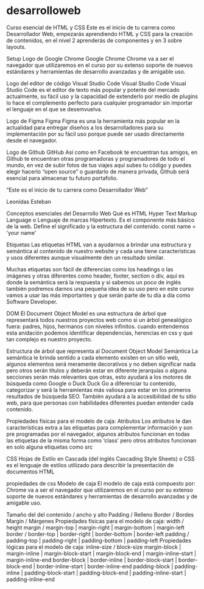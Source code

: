 # desarrolloweb
Curso esencial de HTML y CSS
Este es el inicio de tu carrera como Desarrollador Web, empezarás aprendiendo HTML y CSS para la creación de contenidos, en el nivel 2 aprenderás de componentes y en 3 sobre layouts.

Setup
Logo de Google Chrome
Google Chrome
Chrome va a ser el navegador que utilizaremos en el curso por su extenso soporte de nuevos estándares y herramientas de desarrollo avanzadas y de amigable uso.

Logo del editor de código Visual Studio Code
Visual Studio Code
Visual Studio Code es el editor de texto más popular y potente del mercado actualmente, su fácil uso y la capacidad de extenderlo por medio de plugins lo hace el complemento perfecto para cualquier programador sin importar el lenguaje en el que se desemvuelva.

Logo de Figma
Figma
Figma es una la herramienta más popular en la actualidad para entregar diseños a los desarrolladores para su implementación por su fácil uso porque puede ser usado directamente desde el navegador.

Logo de Github
GitHub
Así como en Facebook te encuentran tus amigos, en Github te encuentran otras programadoras y programadores de todo el mundo, en vez de subir fotos de tus viajes aquí subes tu código y puedes elegir hacerlo “open source” o guardarlo de manera privada, Github será esencial para almacenar tu futuro portafolio.

“Este es el inicio de tu carrera como Desarrollador Web”

Leonidas Esteban

Conceptos esenciales del Desarrollo Web
Qué es HTML
Hyper Text Markup Language o Lenguaje de marcas Hipertexto. Es el componente más básico de la web. Define el significado y la estructura del contenido. const name = 'your name'

<!DOCTYPE html>
<html lang="en">
<head>
<meta charset="UTF-8">
<meta name="viewport" content="width=device-width, initial-scale=1.0">
<title>Document</title>
</head>
<body>

</body>
</html>
Etiquetas
Las etiquetas HTML van a ayudarnos a brindar una estructura y semántica al contenido de nuestro website y cada una tiene características y usos diferentes aunque visualmente den un resultado similar.

Muchas etiquetas son fácil de diferencias como los headings o las imágenes y otras diferentes como header, footer, section o div, aquí es donde la semántica será la respuesta y si sabemos un poco de inglés también podremos darnos una pequeña idea de su uso pero en este curso vamos a usar las más importantes y que serán parte de tu día a día como Software Developer.

DOM
El Document Object Model es una estructura de árbol que representará todos nuestros proyectos web como si un árbol genealógico fuera: padres, hijos, hermanos con niveles infinitos. cuando entendemos esta anidación podemos identificar dependencias, herencias en css y que tan complejo es nuestro proyecto.

Estructura de árbol que representa al Document Object Model
Semántica
La semántica le brinda sentido a cada elemento existen en un sitio web, algunos elementos será meramente decorativos y no deben significar nada pero otros serán títulos y deberán estar en diferente jerarquías o alguna secciones serán más relevantes que otras, esto ayudará a los motores de búsqueda como Google o Duck Duck Go a diferenciar tu contenido, categorizar y será la herramientas más valiosa para estar en los primeros resultados de búsqueda SEO. También ayudará a la accesibilidad de tu sitio web, para que personas con habilidades diferentes puedan entender cada contenido.

Propiedades físicas para el modelo de caja:
Atributos
Los atributos le dan características extra a las etiquetas para complementar información y son pre programadas por el navegador, algunos atributos funcionan en todas las etiquetas de la misma forma como ‘class’ pero otros atributos funcionan en solo alguna etiquetas como src

CSS
Hojas de Estilo en Cascada (del inglés Cascading Style Sheets) o CSS es el lenguaje de estilos utilizado para describir la presentación de documentos HTML

propiedades de css
Modelo de caja
El modelo de caja está compuesto por:
Chrome va a ser el navegador que utilizaremos en el curso por su extenso soporte de nuevos estándares y herramientas de desarrollo avanzadas y de amigable uso.

Tamaño del del contenido / ancho y alto
Padding / Relleno
Border / Bordes
Margin / Márgenes
Propiedades físicas para el modelo de caja:
width / height
margin / margin-top | margin-right | margin-bottom | margin-left
border / border-top | border-right | border-bottom | border-left
padding / padding-top | padding-right | padding-bottom | padding-left
Propiedades lógicas para el modelo de caja:
inline-size / block-size
margin-block | margin-inline | margin-block-start | margin-block-end | margin-inline-start | margin-inline-end
border-block | border-inline | border-block-start | border-block-end | border-inline-start | border-inline-end
padding-block | padding-inline | padding-block-start | padding-block-end | padding-inline-start | padding-inline-end

